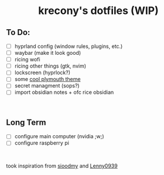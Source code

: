 <h1 align="center">krecony's dotfiles (WIP) <br> </h1>

## To Do:
- [ ] hyprland config (window rules, plugins, etc.)
- [ ] waybar (make it look good)
- [ ] ricing wofi
- [ ] ricing other things (gtk, nvim)
- [ ] lockscreen (hyprlock?)
- [ ] some [cool plymouth theme](https://raw.githubusercontent.com/adi1090x/files/master/plymouth-themes/previews/53.gif)
- [ ] secret managment (sops?)
- [ ] import obsidian notes + ofc rice obsidian

<br>

## Long Term
- [ ] configure main computer (nvidia ;w;)
- [ ] configure raspberry pi

<br>

took inspiration from [sioodmy](https://github.com/sioodmy/dotfiles) and [Lenny0939](https://github.com/Lenny0939/Nix-Config)
